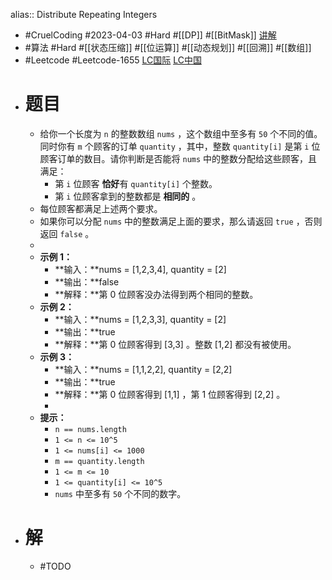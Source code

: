 alias:: Distribute Repeating Integers

- #CruelCoding #2023-04-03 #Hard #[[DP]] #[[BitMask]] [讲解](https://youtu.be/QExAjpLz20M)
- #算法 #Hard #[[状态压缩]] #[[位运算]] #[[动态规划]] #[[回溯]] #[[数组]]
- #Leetcode #Leetcode-1655 [LC国际](https://leetcode.com/problems/distribute-repeating-integers/) [LC中国](https://leetcode.cn/problems/distribute-repeating-integers/)
- # 题目
	- 给你一个长度为 `n` 的整数数组 `nums` ，这个数组中至多有 `50` 个不同的值。同时你有 `m` 个顾客的订单 `quantity` ，其中，整数 `quantity[i]` 是第 `i` 位顾客订单的数目。请你判断是否能将 `nums` 中的整数分配给这些顾客，且满足：
		- 第 `i` 位顾客 **恰好**有 `quantity[i]` 个整数。
		- 第 `i` 位顾客拿到的整数都是 **相同的** 。
	- 每位顾客都满足上述两个要求。
	- 如果你可以分配 `nums` 中的整数满足上面的要求，那么请返回 `true` ，否则返回 `false` 。
	-
	- **示例 1：**
		- **输入：**nums = [1,2,3,4], quantity = [2]
		- **输出：**false
		- **解释：**第 0 位顾客没办法得到两个相同的整数。
	- **示例 2：**
		- **输入：**nums = [1,2,3,3], quantity = [2]
		- **输出：**true
		- **解释：**第 0 位顾客得到 [3,3] 。整数 [1,2] 都没有被使用。
	- **示例 3：**
		- **输入：**nums = [1,1,2,2], quantity = [2,2]
		- **输出：**true
		- **解释：**第 0 位顾客得到 [1,1] ，第 1 位顾客得到 [2,2] 。
		-
	- **提示：**
		- `n == nums.length`
		- `1 <= n <= 10^5`
		- `1 <= nums[i] <= 1000`
		- `m == quantity.length`
		- `1 <= m <= 10`
		- `1 <= quantity[i] <= 10^5`
		- `nums` 中至多有 `50` 个不同的数字。
- # 解
	- #TODO